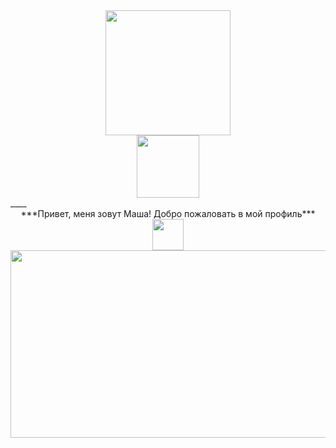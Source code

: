<div id="header" align="center">
  <img src="https://media.giphy.com/media/cmCEsJZHYBPels360q/giphy.gif" width="200"/>
</div>
<div id="badges" align="center">
  <img src="https://komarev.com/ghpvc/?username=MariiaGudkova&style=plastic-square&color=blueviolet" alt="" width="100"/>
</div>
____

<div align="center">
  ***Привет, меня зовут Маша! Добро пожаловать в мой профиль*** <img src="https://media.giphy.com/media/VgCDAzcKvsR6OM0uWg/giphy.gif" alt="" width="50"/>
  <img src="https://media.giphy.com/media/sk6yL9EGVeAcE/giphy.gif" width="600" height="300"/>
</div>

